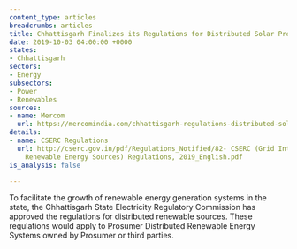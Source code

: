 ```yaml
---
content_type: articles
breadcrumbs: articles
title: Chhattisgarh Finalizes its Regulations for Distributed Solar Projects
date: 2019-10-03 04:00:00 +0000
states:
- Chhattisgarh
sectors:
- Energy
subsectors:
- Power
- Renewables
sources:
- name: Mercom
  url: https://mercomindia.com/chhattisgarh-regulations-distributed-solar/
details:
- name: CSERC Regulations
  url: http://cserc.gov.in/pdf/Regulations_Notified/82- CSERC (Grid Interactive Distributed
    Renewable Energy Sources) Regulations, 2019_English.pdf
is_analysis: false

---
```

To facilitate the growth of renewable energy generation systems in the state, the Chhattisgarh State Electricity Regulatory Commission has approved the regulations for distributed renewable sources. These regulations would apply to Prosumer Distributed Renewable Energy Systems owned by Prosumer or third parties.